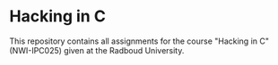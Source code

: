 # Hacking in C

This repository contains all assignments for the course "Hacking in C" (NWI-IPC025) given at the Radboud University.
